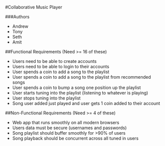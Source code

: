 ﻿#Collaborative Music Player

###Authors
- Andrew
- Tony
- Seth
- Amit

##Functional Requirements (Need >= 16 of these)
- Users need to be able to create accounts
- Users need to be able to login to their accounts
- User spends a coin to add a song to the playlist 
- User spends a coin to add a song to the playlist from recommended songs
- User spends a coin to bump a song one position up the playlist
- User starts tuning into the playlist (listening to whatever is playing)
- User stops tuning into the playlist
- Song user added just played and user gets 1 coin added to their account


##Non-Functional Requirements (Need >= 4 of these)
- Web app that runs smoothly on all modern browsers
- Users data must be secure (usernames and passwords)
- Song playlist should buffer smoothly for >90% of users
- Song playback should be concurrent across all tuned in users
